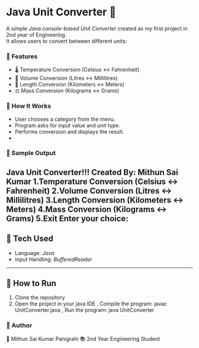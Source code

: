  # Java Unit Converter 🚀

A simple *Java console-based Unit Converter* created as my first project in 2nd year of Engineering.  
It allows users to convert between different units:

### 🔹 Features
- 🌡 Temperature Conversion (Celsius ↔ Fahrenheit)  
- 🧴 Volume Conversion (Litres ↔ Millilitres)  
- 📏 Length Conversion (Kilometers ↔ Meters)  
- ⚖ Mass Conversion (Kilograms ↔ Grams)  

### 🔹 How It Works
- User chooses a category from the menu.
- Program asks for input value and unit type.
- Performs conversion and displays the result.
- 
### 🔹 Sample Output
Java Unit Converter!!!
Created By: Mithun Sai Kumar
1.Temperature Conversion (Celsius <-> Fahrenheit)
2.Volume Conversion (Litres <-> Millilitres)
3.Length Conversion (Kilometers <-> Meters)
4.Mass Conversion (Kilograms <-> Grams)
5.Exit
Enter your choice:
---
## 🔹 Tech Used
- Language: *Java*  
- Input Handling: *BufferedReader*  
---
## 🔹 How to Run
1. Clone the repository
2. Open the project in your java IDE
, Compile the program:  javac UnitConverter.java
, Run the program:      java UnitConverter
   
### 🔹 Author
👤 Mithun Sai Kumar Panigrahi
📚 2nd Year Engineering Student

